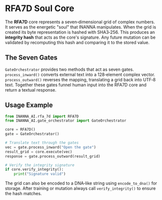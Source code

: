 # RFA7D Soul Core

The **RFA7D** core represents a seven‑dimensional grid of complex numbers. It serves as the energetic "soul" that INANNA manipulates. When the grid is created its byte representation is hashed with SHA3‑256. This produces an **integrity hash** that acts as the core's signature. Any future mutation can be validated by recomputing this hash and comparing it to the stored value.

## The Seven Gates

`GateOrchestrator` provides two methods that act as seven gates. `process_inward()` converts external text into a 128‑element complex vector. `process_outward()` reverses the mapping, translating a grid back into UTF‑8 text. Together these gates funnel human input into the RFA7D core and return a textual response.

## Usage Example

```python
from INANNA_AI.rfa_7d import RFA7D
from INANNA_AI.gate_orchestrator import GateOrchestrator

core = RFA7D()
gate = GateOrchestrator()

# Translate text through the gates
vec = gate.process_inward("Open the gate")
result_grid = core.execute(vec)
response = gate.process_outward(result_grid)

# Verify the integrity signature
if core.verify_integrity():
    print("Signature valid")
```

The grid can also be encoded to a DNA‑like string using `encode_to_dna()` for storage. After training or mutation always call `verify_integrity()` to ensure the hash matches.
